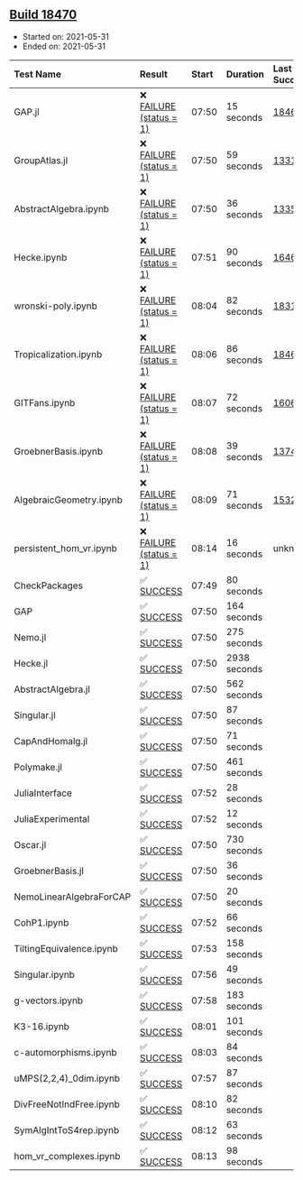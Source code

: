 ## [Build 18470](https://oscarci.mathematik.uni-kl.de/job/oscar/18470/)

* Started on: 2021-05-31
* Ended on: 2021-05-31

| Test Name    | Result | Start | Duration | Last Success | First Failure |
|:-------------|:-------|:------|:---------|:-------------|:--------------|
| GAP.jl | ❌ [FAILURE (status = 1)](https://oscarci.mathematik.uni-kl.de/job/oscar/18470/artifact/logs/build-18470/GAP.jl.log) | 07:50 | 15 seconds | [18468](https://oscarci.mathematik.uni-kl.de/job/oscar/18468/) | [18469](https://oscarci.mathematik.uni-kl.de/job/oscar/18469/) |
| GroupAtlas.jl | ❌ [FAILURE (status = 1)](https://oscarci.mathematik.uni-kl.de/job/oscar/18470/artifact/logs/build-18470/GroupAtlas.jl.log) | 07:50 | 59 seconds | [13311](https://oscarci.mathematik.uni-kl.de/job/oscar/13311/) | [13312](https://oscarci.mathematik.uni-kl.de/job/oscar/13312/) |
| AbstractAlgebra.ipynb | ❌ [FAILURE (status = 1)](https://oscarci.mathematik.uni-kl.de/job/oscar/18470/artifact/logs/build-18470/AbstractAlgebra.ipynb.log) | 07:50 | 36 seconds | [13355](https://oscarci.mathematik.uni-kl.de/job/oscar/13355/) | [13356](https://oscarci.mathematik.uni-kl.de/job/oscar/13356/) |
| Hecke.ipynb | ❌ [FAILURE (status = 1)](https://oscarci.mathematik.uni-kl.de/job/oscar/18470/artifact/logs/build-18470/Hecke.ipynb.log) | 07:51 | 90 seconds | [16463](https://oscarci.mathematik.uni-kl.de/job/oscar/16463/) | [16464](https://oscarci.mathematik.uni-kl.de/job/oscar/16464/) |
| wronski-poly.ipynb | ❌ [FAILURE (status = 1)](https://oscarci.mathematik.uni-kl.de/job/oscar/18470/artifact/logs/build-18470/wronski-poly.ipynb.log) | 08:04 | 82 seconds | [18314](https://oscarci.mathematik.uni-kl.de/job/oscar/18314/) | [18315](https://oscarci.mathematik.uni-kl.de/job/oscar/18315/) |
| Tropicalization.ipynb | ❌ [FAILURE (status = 1)](https://oscarci.mathematik.uni-kl.de/job/oscar/18470/artifact/logs/build-18470/Tropicalization.ipynb.log) | 08:06 | 86 seconds | [18469](https://oscarci.mathematik.uni-kl.de/job/oscar/18469/) | [18470](https://oscarci.mathematik.uni-kl.de/job/oscar/18470/) |
| GITFans.ipynb | ❌ [FAILURE (status = 1)](https://oscarci.mathematik.uni-kl.de/job/oscar/18470/artifact/logs/build-18470/GITFans.ipynb.log) | 08:07 | 72 seconds | [16068](https://oscarci.mathematik.uni-kl.de/job/oscar/16068/) | [16069](https://oscarci.mathematik.uni-kl.de/job/oscar/16069/) |
| GroebnerBasis.ipynb | ❌ [FAILURE (status = 1)](https://oscarci.mathematik.uni-kl.de/job/oscar/18470/artifact/logs/build-18470/GroebnerBasis.ipynb.log) | 08:08 | 39 seconds | [13748](https://oscarci.mathematik.uni-kl.de/job/oscar/13748/) | [13749](https://oscarci.mathematik.uni-kl.de/job/oscar/13749/) |
| AlgebraicGeometry.ipynb | ❌ [FAILURE (status = 1)](https://oscarci.mathematik.uni-kl.de/job/oscar/18470/artifact/logs/build-18470/AlgebraicGeometry.ipynb.log) | 08:09 | 71 seconds | [15322](https://oscarci.mathematik.uni-kl.de/job/oscar/15322/) | [15323](https://oscarci.mathematik.uni-kl.de/job/oscar/15323/) |
| persistent_hom_vr.ipynb | ❌ [FAILURE (status = 1)](https://oscarci.mathematik.uni-kl.de/job/oscar/18470/artifact/logs/build-18470/persistent_hom_vr.ipynb.log) | 08:14 | 16 seconds | unknown | unknown |
| CheckPackages | ✅ [SUCCESS](https://oscarci.mathematik.uni-kl.de/job/oscar/18470/artifact/logs/build-18470/CheckPackages.log) | 07:49 | 80 seconds |  |  |
| GAP | ✅ [SUCCESS](https://oscarci.mathematik.uni-kl.de/job/oscar/18470/artifact/logs/build-18470/GAP.log) | 07:50 | 164 seconds |  |  |
| Nemo.jl | ✅ [SUCCESS](https://oscarci.mathematik.uni-kl.de/job/oscar/18470/artifact/logs/build-18470/Nemo.jl.log) | 07:50 | 275 seconds |  |  |
| Hecke.jl | ✅ [SUCCESS](https://oscarci.mathematik.uni-kl.de/job/oscar/18470/artifact/logs/build-18470/Hecke.jl.log) | 07:50 | 2938 seconds |  |  |
| AbstractAlgebra.jl | ✅ [SUCCESS](https://oscarci.mathematik.uni-kl.de/job/oscar/18470/artifact/logs/build-18470/AbstractAlgebra.jl.log) | 07:50 | 562 seconds |  |  |
| Singular.jl | ✅ [SUCCESS](https://oscarci.mathematik.uni-kl.de/job/oscar/18470/artifact/logs/build-18470/Singular.jl.log) | 07:50 | 87 seconds |  |  |
| CapAndHomalg.jl | ✅ [SUCCESS](https://oscarci.mathematik.uni-kl.de/job/oscar/18470/artifact/logs/build-18470/CapAndHomalg.jl.log) | 07:50 | 71 seconds |  |  |
| Polymake.jl | ✅ [SUCCESS](https://oscarci.mathematik.uni-kl.de/job/oscar/18470/artifact/logs/build-18470/Polymake.jl.log) | 07:50 | 461 seconds |  |  |
| JuliaInterface | ✅ [SUCCESS](https://oscarci.mathematik.uni-kl.de/job/oscar/18470/artifact/logs/build-18470/JuliaInterface.log) | 07:52 | 28 seconds |  |  |
| JuliaExperimental | ✅ [SUCCESS](https://oscarci.mathematik.uni-kl.de/job/oscar/18470/artifact/logs/build-18470/JuliaExperimental.log) | 07:52 | 12 seconds |  |  |
| Oscar.jl | ✅ [SUCCESS](https://oscarci.mathematik.uni-kl.de/job/oscar/18470/artifact/logs/build-18470/Oscar.jl.log) | 07:50 | 730 seconds |  |  |
| GroebnerBasis.jl | ✅ [SUCCESS](https://oscarci.mathematik.uni-kl.de/job/oscar/18470/artifact/logs/build-18470/GroebnerBasis.jl.log) | 07:50 | 36 seconds |  |  |
| NemoLinearAlgebraForCAP | ✅ [SUCCESS](https://oscarci.mathematik.uni-kl.de/job/oscar/18470/artifact/logs/build-18470/NemoLinearAlgebraForCAP.log) | 07:50 | 20 seconds |  |  |
| CohP1.ipynb | ✅ [SUCCESS](https://oscarci.mathematik.uni-kl.de/job/oscar/18470/artifact/logs/build-18470/CohP1.ipynb.log) | 07:52 | 66 seconds |  |  |
| TiltingEquivalence.ipynb | ✅ [SUCCESS](https://oscarci.mathematik.uni-kl.de/job/oscar/18470/artifact/logs/build-18470/TiltingEquivalence.ipynb.log) | 07:53 | 158 seconds |  |  |
| Singular.ipynb | ✅ [SUCCESS](https://oscarci.mathematik.uni-kl.de/job/oscar/18470/artifact/logs/build-18470/Singular.ipynb.log) | 07:56 | 49 seconds |  |  |
| g-vectors.ipynb | ✅ [SUCCESS](https://oscarci.mathematik.uni-kl.de/job/oscar/18470/artifact/logs/build-18470/g-vectors.ipynb.log) | 07:58 | 183 seconds |  |  |
| K3-16.ipynb | ✅ [SUCCESS](https://oscarci.mathematik.uni-kl.de/job/oscar/18470/artifact/logs/build-18470/K3-16.ipynb.log) | 08:01 | 101 seconds |  |  |
| c-automorphisms.ipynb | ✅ [SUCCESS](https://oscarci.mathematik.uni-kl.de/job/oscar/18470/artifact/logs/build-18470/c-automorphisms.ipynb.log) | 08:03 | 84 seconds |  |  |
| uMPS(2,2,4)_0dim.ipynb | ✅ [SUCCESS](https://oscarci.mathematik.uni-kl.de/job/oscar/18470/artifact/logs/build-18470/uMPS-2-2-4-_0dim.ipynb.log) | 07:57 | 87 seconds |  |  |
| DivFreeNotIndFree.ipynb | ✅ [SUCCESS](https://oscarci.mathematik.uni-kl.de/job/oscar/18470/artifact/logs/build-18470/DivFreeNotIndFree.ipynb.log) | 08:10 | 82 seconds |  |  |
| SymAlgIntToS4rep.ipynb | ✅ [SUCCESS](https://oscarci.mathematik.uni-kl.de/job/oscar/18470/artifact/logs/build-18470/SymAlgIntToS4rep.ipynb.log) | 08:12 | 63 seconds |  |  |
| hom_vr_complexes.ipynb | ✅ [SUCCESS](https://oscarci.mathematik.uni-kl.de/job/oscar/18470/artifact/logs/build-18470/hom_vr_complexes.ipynb.log) | 08:13 | 98 seconds |  |  |
